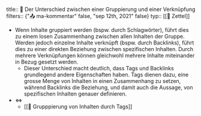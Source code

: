 title:: 📗 Der Unterschied zwischen einer Gruppierung und einer Verknüpfung
filters:: {"📤 ma-kommentar" false, "sep 12th, 2021" false}
typ:: [[📗 Zettel]]

- Wenn Inhalte gruppiert werden (bspw. durch Schlagwörter), führt dies zu einem losen Zusammenhang zwischen allen Inhalten der Gruppe. Werden jedoch einzelne Inhalte verknüpft (bspw. durch Backlinks), führt dies zu einer direkten Beziehung zwischen spezifischen Inhalten. Durch mehrere Verknüpfungen können gleichwohl mehrere Inhalte miteinander in Bezug gesetzt werden.
	- Dieser Unterschied macht deutlich, dass Tags und Backlinks grundlegend andere Eigenschaften haben. Tags dienen dazu, eine grosse Menge von Inhalten in einen Zusammenhang zu setzen, während Backlinks die Beziehung, und damit auch die Aussage, von spezifischen Inhalten genauer definieren.
- <=>
	- [[📗 Grupppierung von Inhalten durch Tags]]